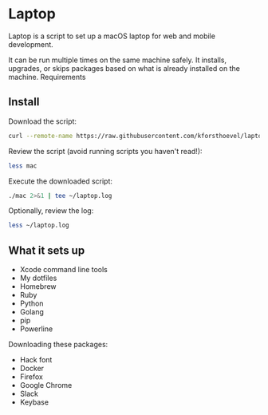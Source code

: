 # Laptop

Laptop is a script to set up a macOS laptop for web and mobile development.

It can be run multiple times on the same machine safely. It installs, upgrades, or skips packages based on what is already installed on the machine.
Requirements

## Install

Download the script:

```bash
curl --remote-name https://raw.githubusercontent.com/kforsthoevel/laptop/master/mac
```

Review the script (avoid running scripts you haven't read!):

````bash
less mac
````

Execute the downloaded script:

````bash
./mac 2>&1 | tee ~/laptop.log
````

Optionally, review the log:

```bash
less ~/laptop.log
```

## What it sets up

* Xcode command line tools
* My dotfiles
* Homebrew
* Ruby
* Python
* Golang
* pip
* Powerline

Downloading these packages:

* Hack font
* Docker
* Firefox
* Google Chrome
* Slack
* Keybase
